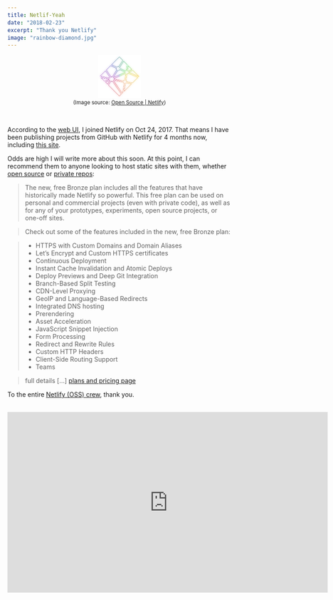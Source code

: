 ```yaml
---
title: Netlif-Yeah
date: "2018-02-23"
excerpt: "Thank you Netlify"
image: "rainbow-diamond.jpg"
---
```


<figure style="text-align: center">
<span style="display: block; margin: 0 auto; width: 96px; height: 97px"><img src="rainbow-diamond.jpg"
     alt="Netlify rainbow diamond" /></span>
<figcaption>
<small>(Image source: <a href="https://www.netlify.com/open-source/">Open&nbsp;Source | Netlify</a>)</small>
</figcaption>
</figure>

<br />

According to the [web&nbsp;UI](https://www.netlify.com/docs/), I joined Netlify on Oct 24, 2017. That means I have been publishing projects from GitHub with Netlify for 4 months now, including [this&nbsp;site](https://github.com/rdela/rdela.com).

Odds are high I will write more about this soon. At this point, I can recommend them to anyone looking to host static sites with them, whether [open&nbsp;source](https://www.netlify.com/open-source/) or [private&nbsp;repos](https://www.netlify.com/blog/2017/06/28/introducing-teams-new-features-and-an-update-to-our-plans/):

> The new, free Bronze plan includes all the features that have historically made Netlify so powerful. This free plan can be used on personal and commercial projects (even with private code), as well as for any of your prototypes, experiments, open source projects, or one-off sites.

> Check out some of the features included in the new, free Bronze plan:

> * HTTPS with Custom Domains and Domain Aliases
> * Let’s Encrypt and Custom HTTPS certificates
> * Continuous Deployment
> * Instant Cache Invalidation and Atomic Deploys
> * Deploy Previews and Deep Git Integration
> * Branch-Based Split Testing
> * CDN-Level Proxying
> * GeoIP and Language-Based Redirects
> * Integrated DNS hosting
> * Prerendering
> * Asset Acceleration
> * JavaScript Snippet Injection
> * Form Processing
> * Redirect and Rewrite Rules
> * Custom HTTP Headers
> * Client-Side Routing Support
> * Teams

> full details […] [plans and pricing&nbsp;page](https://www.netlify.com/pricing/)

To the entire [Netlify (OSS) crew](https://github.com/orgs/netlify/people), thank you.

<br />

<iframe width="720" height="405" src="https://www.youtube.com/embed/6Ptrc2cWRxU?rel=0" frameborder="0" allow="autoplay; encrypted-media" allowfullscreen></iframe>
